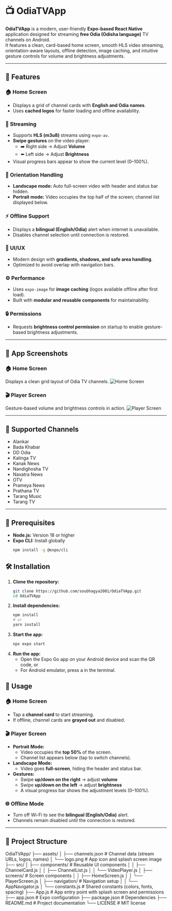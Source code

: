 # 📺 OdiaTVApp

**OdiaTVApp** is a modern, user-friendly **Expo-based React Native** application designed for streaming **free Odia (Odisha language)** TV channels on Android.  
It features a clean, card-based home screen, smooth HLS video streaming, orientation-aware layouts, offline detection, image caching, and intuitive gesture controls for volume and brightness adjustments.

---

## 🚀 Features

### 🏠 Home Screen
- Displays a grid of channel cards with **English and Odia names**.  
- Uses **cached logos** for faster loading and offline availability.

### 🎥 Streaming
- Supports **HLS (m3u8)** streams using `expo-av`.  
- **Swipe gestures** on the video player:  
  - ➡️ Right side → Adjust **Volume**  
  - ⬅️ Left side → Adjust **Brightness**  
- Visual progress bars appear to show the current level (0–100%).

### 📱 Orientation Handling
- **Landscape mode:** Auto full-screen video with header and status bar hidden.  
- **Portrait mode:** Video occupies the top half of the screen; channel list displayed below.

### ⚡ Offline Support
- Displays a **bilingual (English/Odia)** alert when internet is unavailable.  
- Disables channel selection until connection is restored.

### 🎨 UI/UX
- Modern design with **gradients, shadows, and safe area handling**.  
- Optimized to avoid overlap with navigation bars.

### ⚙️ Performance
- Uses `expo-image` for **image caching** (logos available offline after first load).  
- Built with **modular and reusable components** for maintainability.

### 🔒 Permissions
- Requests **brightness control permission** on startup to enable gesture-based brightness adjustments.

---

## 📸 App Screenshots

### 🏠 Home Screen
Displays a clean grid layout of Odia TV channels.
![Home Screen](https://github.com/soubhagya2001/OdiaTVApp/raw/main/assets/home-screen.jpg)

### 🎬 Player Screen
Gesture-based volume and brightness controls in action.
![Player Screen](https://github.com/soubhagya2001/OdiaTVApp/raw/main/assets/player-screen.jpg)

---

## 📡 Supported Channels

- Alankar  
- Bada Khabar  
- DD Odia  
- Kalinga TV  
- Kanak News  
- Nandighosha TV  
- Naxatra News  
- OTV  
- Prameya News  
- Prathana TV  
- Tarang Music  
- Tarang TV  

---

## 🧩 Prerequisites

- **Node.js:** Version 18 or higher  
- **Expo CLI:** Install globally  
  ```bash
  npm install -g @expo/cli


## 🛠️ Installation

1. **Clone the repository:**
   ```bash
   git clone https://github.com/soubhagya2001/OdiaTVApp.git
   cd OdiaTVApp

2. **Install dependencies:**
    ```bash
    npm install
    # or
    yarn install

3. **Start the app:**
    ```bash
    npx expo start

4. **Run the app:**
    - Open the Expo Go app on your Android device and scan the QR code, or 
    - For Android emulator, press a in the terminal.

## 📱 Usage

### 🏠 Home Screen
- Tap a **channel card** to start streaming.  
- If offline, channel cards are **grayed out** and disabled.

### 🎬 Player Screen
- **Portrait Mode:**
  - Video occupies the **top 50%** of the screen.
  - Channel list appears below (tap to switch channels).
- **Landscape Mode:**
  - Video goes **full-screen**, hiding the header and status bar.
- **Gestures:**
  - Swipe **up/down on the right** → adjust **volume**  
  - Swipe **up/down on the left** → adjust **brightness**  
  - A visual progress bar shows the adjustment levels (0–100%).

### 🌐 Offline Mode
- Turn off Wi-Fi to see the **bilingual (English/Odia)** alert.  
- Channels remain disabled until the connection is restored.

---

## 📁 Project Structure
OdiaTVApp/
├── assets/
│ ├── channels.json # Channel data (stream URLs, logos, names)
│ └── logo.png # App icon and splash screen image
├── src/
│ ├── components/ # Reusable UI components
│ │ ├── ChannelCard.js
│ │ ├── ChannelList.js
│ │ └── VideoPlayer.js
│ ├── screens/ # Screen components
│ │ ├── HomeScreen.js
│ │ └── PlayerScreen.js
│ ├── navigation/ # Navigation setup
│ │ └── AppNavigator.js
│ └── constants.js # Shared constants (colors, fonts, spacing)
├── App.js # App entry point with splash screen and permissions
├── app.json # Expo configuration
├── package.json # Dependencies
├── README.md # Project documentation
└── LICENSE # MIT license

